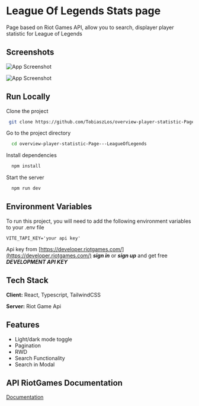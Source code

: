 
# League Of Legends Stats page

Page based on Riot Games API, allow you to search, displayer player statistic for League of Legends


## Screenshots

![App Screenshot](https://i.ibb.co/9rPzRRQ/page4.png)

![App Screenshot](https://i.ibb.co/dmM1tKD/page2.png)



## Run Locally

Clone the project

```bash
 git clone https://github.com/TobiaszLos/overview-player-statistic-Page---LeagueOfLegends.git
```

Go to the project directory

```bash
  cd overview-player-statistic-Page---LeagueOfLegends
```

Install dependencies

```bash
  npm install
```

Start the server

```bash
  npm run dev
```


## Environment Variables

To run this project, you will need to add the following environment variables to your .env file

``` VITE_TAPI_KEY='your api key' ```

Api key from [https://developer.riotgames.com/](https://developer.riotgames.com/) ***sign in*** or ***sign up*** and get free ***DEVELOPMENT API KEY***

## Tech Stack

**Client:** React, Typescript, TailwindCSS

**Server:** Riot Game Api


## Features

- Light/dark mode toggle
- Pagination
- RWD
- Search Functionality
- Search in Modal



## API RiotGames Documentation

[Documentation](https://developer.riotgames.com/apis)


